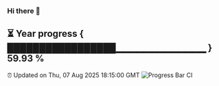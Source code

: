 ### Hi there 👋
⏳ Year progress { █████████████████▁▁▁▁▁▁▁▁▁▁▁▁▁ } 59.93 %
---
⏰ Updated on Thu, 07 Aug 2025 18:15:00 GMT
![Progress Bar CI](https://github.com/Moyi321/Moyi321/workflows/Progress%20Bar%20CI/badge.svg)
